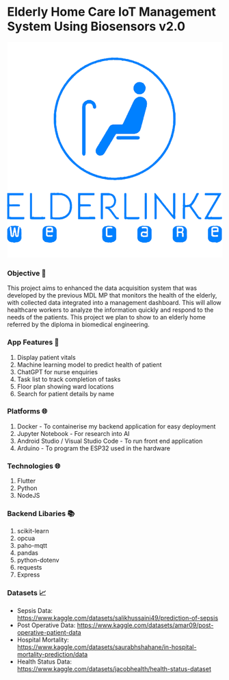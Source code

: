 # Elderly Home Care IoT Management System Using Biosensors v2.0

![ElderLinkZ Logo](./frontend/elderlinkz/assets/images/Elderlinkz_Logo_Original.png)

### Objective 🎯

This project aims to enhanced the data acquisition system that was developed by the previous MDL MP that monitors the health of the elderly, with collected data integrated into a management dashboard.
This will allow healthcare workers to analyze the information quickly and respond to the needs of the patients. This project we plan to show to an elderly home referred by the diploma in biomedical engineering.

### App Features 📱

1. Display patient vitals
1. Machine learning model to predict health of patient
1. ChatGPT for nurse enquiries
1. Task list to track completion of tasks
1. Floor plan showing ward locations
1. Search for patient details by name

### Platforms 🌐
1. Docker - To containerise my backend application for easy deployment
1. Jupyter Notebook - For research into AI
1. Android Studio / Visual Studio Code - To run front end application
1. Arduino - To program the ESP32 used in the hardware

### Technologies 🌐
1. Flutter
1. Python
1. NodeJS

### Backend Libaries 📚

1. scikit-learn
1. opcua
1. paho-mqtt
1. pandas
1. python-dotenv
1. requests
1. Express

### Datasets 📈

- Sepsis Data: https://www.kaggle.com/datasets/salikhussaini49/prediction-of-sepsis
- Post Operative Data: https://www.kaggle.com/datasets/amar09/post-operative-patient-data
- Hospital Mortality: https://www.kaggle.com/datasets/saurabhshahane/in-hospital-mortality-prediction/data
- Health Status Data: https://www.kaggle.com/datasets/jacobhealth/health-status-dataset
